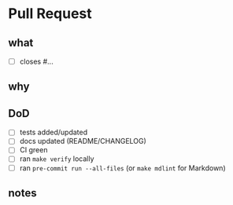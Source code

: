 # Pull Request

## what

- [ ] closes #...

## why

<!-- brief rationale -->

## DoD

- [ ] tests added/updated
- [ ] docs updated (README/CHANGELOG)
- [ ] CI green
- [ ] ran `make verify` locally
- [ ] ran `pre-commit run --all-files` (or `make mdlint` for Markdown)

## notes

<!-- optional -->
